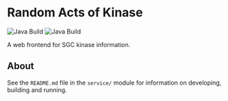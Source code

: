 # Random Acts of Kinase
![Java Build](https://github.com/bobbylight/random-acts-of-kinase/actions/workflows/gradle.yml/badge.svg)
![Java Build](https://github.com/bobbylight/random-acts-of-kinase/actions/workflows/codeql-analysis.yml/badge.svg)

A web frontend for SGC kinase information.

## About
See the `README.md` file in the `service/` module for information on
developing, building and running.
